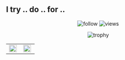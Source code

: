 ## I try .. do .. for ..

<p align="center"> 
  <img src="https://img.shields.io/github/followers/trydofor?label=Followers" alt="follow" />
  <img src="https://komarev.com/ghpvc/?username=trydofor" alt="views" /> 
</p>

<p align="center"> 
  <img src="https://github-profile-trophy.vercel.app/?username=trydofor&row=1" alt="trophy" />
</p>

<table><tr>
  <td valign="top" width="50%">
    <img src="https://github-readme-stats.vercel.app/api?username=trydofor&show_icons=true&hide_border=true&include_all_commits=true&count_private=true" align="left" style="width: 95%" />
  </td>
  <td valign="top" width="50%">
    <img src="https://github-readme-stats.vercel.app/api/top-langs/?username=trydofor&hide_border=true&layout=compact&hide=javascript,html,css,scss" align="left" style="width: 95%" />
  </td>
</tr></table>  

<!--
**trydofor/trydofor** is a ✨ _special_ ✨ repository because its `README.md` (this file) appears on your GitHub profile.

Here are some ideas to get you started:

- 🔭 I’m currently working on ...
- 🌱 I’m currently learning ...
- 👯 I’m looking to collaborate on ...
- 🤔 I’m looking for help with ...
- 💬 Ask me about ...
- 📫 How to reach me: ...
- 😄 Pronouns: ...
- ⚡ Fun fact: ...
-->
